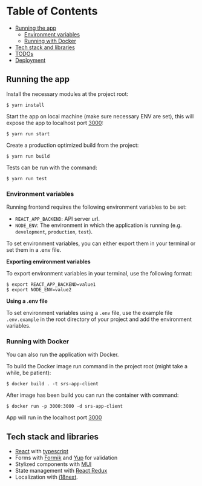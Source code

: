 # Table of Contents

* [Running the app](#running-the-app)
    * [Environment variables](#environment-variables)
    * [Running with Docker](#running-with-docker)
* [Tech stack and libraries](#tech-stack-and-libraries)
* [TODOs](#todos)
* [Deployment](#deployment)

## Running the app

Install the necessary modules at the project root:
```
$ yarn install
```

Start the app on local machine (make sure necessary ENV are set), this will expose the app to localhost port [3000](http://localhost:3000/):
```
$ yarn run start
```

Create a production optimized build from the project:
```
$ yarn run build
```

Tests can be run with the command:
```
$ yarn run test
```

### Environment variables

Running frontend requires the following environment variables to be set:

* `REACT_APP_BACKEND`: API server url.
* `NODE_ENV`: The environment in which the application is running (e.g. `development`, `production`, `test`).

To set environment variables, you can either export them in your terminal or set them in a .env file.

**Exporting environment variables**

To export environment variables in your terminal, use the following format:
```
$ export REACT_APP_BACKEND=value1
$ export NODE_ENV=value2
```

**Using a .env file**

To set environment variables using a `.env` file, use the example file `.env.example`
in the root directory of your project and add the environment variables.

### Running with Docker

You can also run the application with Docker.

To build the Docker image run command in the project root (might take a while, be patient):
```
$ docker build . -t srs-app-client
```

After image has been build you can run the container with command:
```
$ docker run -p 3000:3000 -d srs-app-client
```

App will run in the localhost port [3000](http://localhost:3000/)

## Tech stack and libraries

- [React](https://reactjs.org/) with [typescript](https://www.typescriptlang.org/)
- Forms with [Formik](https://github.com/jaredpalmer/formik) and [Yup](https://github.com/jquense/yup) for validation
- Stylized components with [MUI](https://github.com/mui/material-ui)
- State management with [React Redux](https://react-redux.js.org/)
- Localization with [i18next](https://www.i18next.com/).
